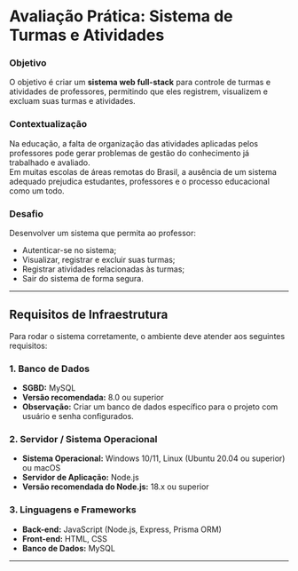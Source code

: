 # Avaliação Prática: Sistema de Turmas e Atividades

### Objetivo
O objetivo é criar um **sistema web full-stack** para controle de turmas e atividades de professores, permitindo que eles registrem, visualizem e excluam suas turmas e atividades.  

### Contextualização
Na educação, a falta de organização das atividades aplicadas pelos professores pode gerar problemas de gestão do conhecimento já trabalhado e avaliado.  
Em muitas escolas de áreas remotas do Brasil, a ausência de um sistema adequado prejudica estudantes, professores e o processo educacional como um todo.  

### Desafio
Desenvolver um sistema que permita ao professor:
- Autenticar-se no sistema;
- Visualizar, registrar e excluir suas turmas;
- Registrar atividades relacionadas às turmas;
- Sair do sistema de forma segura.

---

## Requisitos de Infraestrutura

Para rodar o sistema corretamente, o ambiente deve atender aos seguintes requisitos:

### 1. Banco de Dados
- **SGBD:** MySQL  
- **Versão recomendada:** 8.0 ou superior  
- **Observação:** Criar um banco de dados específico para o projeto com usuário e senha configurados.

### 2. Servidor / Sistema Operacional
- **Sistema Operacional:** Windows 10/11, Linux (Ubuntu 20.04 ou superior) ou macOS  
- **Servidor de Aplicação:** Node.js  
- **Versão recomendada do Node.js:** 18.x ou superior

### 3. Linguagens e Frameworks
- **Back-end:** JavaScript (Node.js, Express, Prisma ORM)  
- **Front-end:** HTML, CSS
- **Banco de Dados:** MySQL  


---